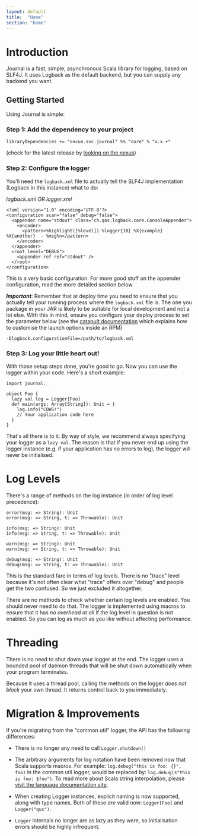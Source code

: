 ```yaml
---
layout: default
title:  "Home"
section: "home"
---
```


# Introduction

Journal is a fast, simple, asynchronous Scala library for logging, based on SLF4J. It uses Logback as the default backend, but you can supply any backend you want.

## Getting Started

Using Journal is simple:

### Step 1: Add the dependency to your project

```
libraryDependencies += "oncue.svc.journal" %% "core" % "x.x.+"
```
(check for the latest release by [looking on the nexus](http://nexus.svc.oncue.com/nexus/content/repositories/releases/oncue/svc/journal/core_2.10/))

### Step 2: Configure the logger

You'll need the `logback.xml` file to actually tell the SLF4J implementation (Logback in this instance) what to do:

*logback.xml OR logger.xml*

````
<?xml version="1.0" encoding="UTF-8"?>
<configuration scan="false" debug="false">
  <appender name="stdout" class="ch.qos.logback.core.ConsoleAppender">
    <encoder>
      <pattern>%highlight([%level]) %logger{10} %X{example} %X{another}  - %msg%n</pattern>
    </encoder>
  </appender>
  <root level="DEBUG">
    <appender-ref ref="stdout" />
  </root>
</configuration>
````

This is a very basic configuration. For more good stuff on the appender configuration, read the more detailed section below.

***Important***: Remember that at deploy time you need to ensure that you actually tell your running process where the `logback.xml` file is. The one you package in your JAR is likely to be suitable for local development and not a lot else. With this in mind, ensure you configure your deploy process to set the parameter below (see the [catapult documentation](https://github.svc.oncue.com/pages/IntelMedia/catapult) 
which explains how to customise the launch options inside an RPM)

```
-Dlogback.configurationFile=/path/to/logback.xml
``` 

### Step 3: Log your little heart out!

With those setup steps done, you're good to go. Now you can use the logger within your code. Here's a short example:

```
import journal._

object Foo {
  lazy val log = Logger[Foo]
  def main(args: Array[String]): Unit = {
    log.info("COWS!")
    // Your application code here
  }
}
```

That's all there is to it. By way of style, we recommend always specifying your logger as a `lazy val`. The reason is that if you never end up using the logger instance (e.g. if your application has no errors to log), the logger will never be initialised.

<a name="log-levels"></a>

# Log Levels

There's a range of methods on the log instance (in order of log level precedence):

````
error(msg: => String): Unit
error(msg: => String, t: => Throwable): Unit

info(msg: => String): Unit
info(msg: => String, t: => Throwable): Unit

warn(msg: => String): Unit
warn(msg: => String, t: => Throwable): Unit

debug(msg: => String): Unit
debug(msg: => String, t: => Throwable): Unit
````

This is the standard fare in terms of log levels. There is no "trace" level because it's not often clear what "trace" offers over "debug" and people get the two confused. So we just excluded it altogether.

There are no methods to check whether certain log levels are enabled. You should never need to do that. The logger is implemented using macros to ensure that it has _no overhead at all_ if the log level in question is not enabled. So you can log as much as you like without affecting performance.

<a name="threading"></a>

# Threading

There is no need to shut down your logger at the end. The logger uses a bounded pool of daemon threads that will be shut down automatically when your program terminates.

Because it uses a thread pool, calling the methods on the logger _does not block_ your own thread. It returns control back to you immediately.

<a name="migration"></a>

# Migration & Improvements

If you're migrating from the "common util" logger, the API has the following differences:

* There is no longer any need to call `Logger.shutdown()`

* The arbitrary arguments for log notation have been removed now that Scala supports macros. For example:
`log.debug("this is foo: {}", foo)` in the common util logger, would be replaced by: `log.debug(s"this is foo: $foo")`. To read more about Scala string interpolation, please [visit the language documentation site](http://docs.scala-lang.org/overviews/core/string-interpolation.html).

* When creating Logger instances, explicit naming is now supported, along with type names. Both of these *are* valid now: `Logger[Foo]` and `Logger("qux")`.

* `Logger` internals no longer are as lazy as they were, so initialisation errors should be highly infrequent.



